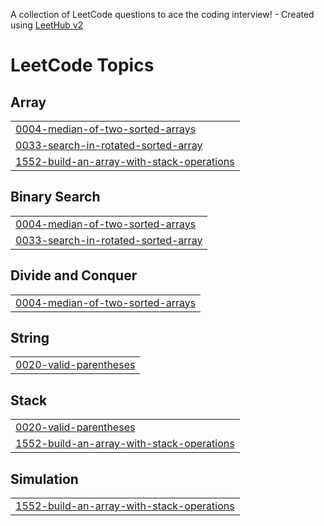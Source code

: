 A collection of LeetCode questions to ace the coding interview! - Created using [LeetHub v2](https://github.com/arunbhardwaj/LeetHub-2.0)
<!---LeetCode Topics Start-->
# LeetCode Topics
## Array
|  |
| ------- |
| [0004-median-of-two-sorted-arrays](https://github.com/dakshu04/striver-sde/tree/master/0004-median-of-two-sorted-arrays) |
| [0033-search-in-rotated-sorted-array](https://github.com/dakshu04/striver-sde/tree/master/0033-search-in-rotated-sorted-array) |
| [1552-build-an-array-with-stack-operations](https://github.com/dakshu04/striver-sde/tree/master/1552-build-an-array-with-stack-operations) |
## Binary Search
|  |
| ------- |
| [0004-median-of-two-sorted-arrays](https://github.com/dakshu04/striver-sde/tree/master/0004-median-of-two-sorted-arrays) |
| [0033-search-in-rotated-sorted-array](https://github.com/dakshu04/striver-sde/tree/master/0033-search-in-rotated-sorted-array) |
## Divide and Conquer
|  |
| ------- |
| [0004-median-of-two-sorted-arrays](https://github.com/dakshu04/striver-sde/tree/master/0004-median-of-two-sorted-arrays) |
## String
|  |
| ------- |
| [0020-valid-parentheses](https://github.com/dakshu04/striver-sde/tree/master/0020-valid-parentheses) |
## Stack
|  |
| ------- |
| [0020-valid-parentheses](https://github.com/dakshu04/striver-sde/tree/master/0020-valid-parentheses) |
| [1552-build-an-array-with-stack-operations](https://github.com/dakshu04/striver-sde/tree/master/1552-build-an-array-with-stack-operations) |
## Simulation
|  |
| ------- |
| [1552-build-an-array-with-stack-operations](https://github.com/dakshu04/striver-sde/tree/master/1552-build-an-array-with-stack-operations) |
<!---LeetCode Topics End-->